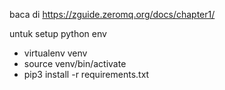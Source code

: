 baca di https://zguide.zeromq.org/docs/chapter1/


untuk setup python env
- virtualenv venv
- source venv/bin/activate
- pip3 install -r requirements.txt
